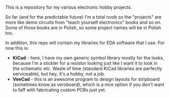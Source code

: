 This is a repository for my various electronic hobby projects.

So far (and for the predictable future) I'm a total noob so the "projects" are more like demo circuits from "teach yourself electronics" books and so on. Some of those books are in Polish, so some project names will be in Polish too.

In addition, this repo will contain my libraries for EDA software that I use. For now this is:
* **KiCad** - here, I have my own generic symbol library mostly for the looks, because I'm a stickler for a resistor looking just like I want it to look in the schematic etc. Waste of time (standard KiCad libraries are perfectly serviceable), but hey, it's a hobby, not a job.
* **VeeCad** - this is an awesome program to design layouts for stripboard (sometimes know as veroboard), which is a nice option if you don't want to faff with fabricating custom PCBs just yet.
